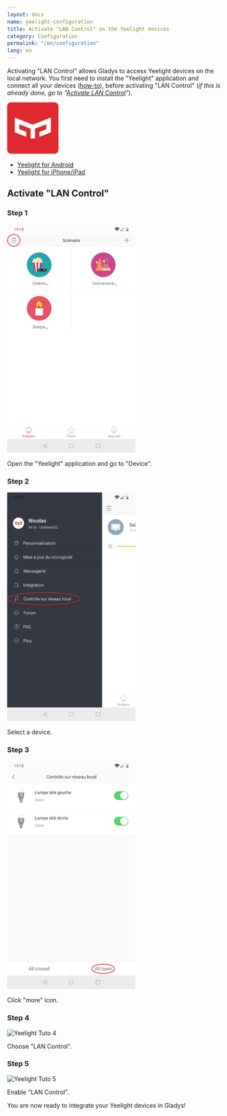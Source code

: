 ```yaml
---
layout: docs
name: yeelight-configuration
title: Activate "LAN Control" on the Yeelight devices
category: Configuration
permalink: "/en/configuration"
lang: en
---
```


Activating "LAN Control" allows Gladys to access Yeelight devices on the local network.
You first need to install the "Yeelight" application and connect all your devices ([how-to](https://www.yeelight.com/faqs/yeelight-app)), before activating "LAN Control" (*if this is already done, go to "[Activate LAN Control](#activate-lan-control)"*).

<img src="/assets/image/configuration/yeelight/yeelight-logo.png" alt="Yeelight icon" class="img-responsive" width="120" />

- [Yeelight for Android](https://play.google.com/store/apps/details?id=com.yeelight.cherry "Yeelight for Android")
- [Yeelight for iPhone/iPad](https://apps.apple.com/fr/app/yeelight/id977125608 "Yeelight for iPhone/iPad")

## Activate "LAN Control"

### Step 1

<img src="/assets/image/configuration/yeelight/yeelight-lan-control-1.jpg" alt="Yeelight Tuto 1" class="img-responsive" width="300" />

Open the "Yeelight" application and go to "Device".

### Step 2

<img src="/assets/image/configuration/yeelight/yeelight-lan-control-2.jpg" alt="Yeelight Tuto 2" class="img-responsive" width="300" />

Select a device.

### Step 3

<img src="/assets/image/configuration/yeelight/yeelight-lan-control-3.jpg" alt="Yeelight Tuto 3" class="img-responsive" width="300" />

Click "more" icon.

### Step 4

<img src="/assets/image/configuration/yeelight/yeelight-lan-control-4.jpg" alt="Yeelight Tuto 4" class="img-responsive" width="300" />

Choose "LAN Control".

### Step 5

<img src="/assets/image/configuration/yeelight/yeelight-lan-control-5.jpg" alt="Yeelight Tuto 5" class="img-responsive" width="300" />

Enable "LAN Control".

You are now ready to integrate your Yeelight devices in Gladys!
